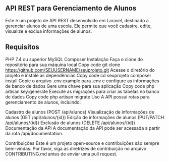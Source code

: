 ## API REST para Gerenciamento de Alunos

Este é um projeto de API REST desenvolvido em Laravel, destinado a gerenciar alunos de uma escola. Ele permite que você cadastre, edite, visualize e exclua informações de alunos.

## Requisitos
PHP 7.4 ou superior
MySQL
Composer
Instalação
Faça o clone do repositório para sua máquina local
Copy code
git clone https://github.com/SEUUSERNAME/seuprojeto.git
Acesse o diretório do projeto e instale as dependências
Copy code
cd seuprojeto
composer install
Copie o arquivo .env.example para .env e configure as informações de banco de dados
Gere uma chave para sua aplicação
Copy code
php artisan key:generate
Execute as migrações para criar as tabelas no banco de dados
Copy code
php artisan migrate
Uso
A API possui rotas para gerenciamento de alunos, incluindo:

Cadastro de alunos (POST /api/alunos)
Visualização de informações de alunos (GET /api/alunos/{id})
Edição de informações de alunos (PUT/PATCH /api/alunos/{id})
Exclusão de alunos (DELETE /api/alunos/{id})
Documentação da API
A documentação da API pode ser acessada a partir da rota /api/documentation.

Contribuições
Este é um projeto open-source e contribuições são sempre bem-vindas. Por favor, siga as diretrizes de contribuição no arquivo CONTRIBUTING.md antes de enviar uma pull request.
